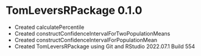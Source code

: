 # TomLeversRPackage 0.1.0

* Created calculatePercentile
* Created constructConfidenceIntervalForTwoPopulationMeans
* Created constructConfidenceIntervalForPopulationMean
* Created TomLeversRPackage using Git and RStudio 2022.07.1 Build 554